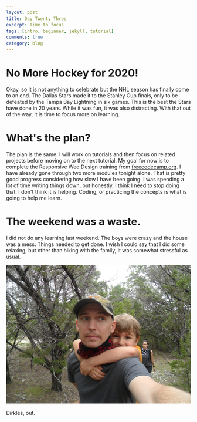 ```yaml
---
layout: post
title: Day Twenty Three
excerpt: Time to focus
tags: [intro, beginner, jekyll, tutorial]
comments: true
category: blog
---
```


# No More Hockey for 2020!

Okay, so it is not anything to celebrate but the NHL season has finally come to an end. The Dallas Stars made it to the Stanley Cup finals, only to be defeated by the Tampa Bay Lightning in six games. This is the best the Stars have done in 20 years. While it was fun, it was also distracting. With that out of the way, it is time to focus more on learning.

# What's the plan?

The plan is the same. I will work on tutorials and then focus on related projects before moving on to the next tutorial. My goal for now is to complete the Responsive Wed Design training from [freecodecamp.org](https://www.freecodecamp.org/learn/responsive-web-design). I have already gone through two more modules tonight alone. That is pretty good progress considering how slow I have been going. I was spending a lot of time writing things down, but honestly, I think I need to stop doing that. I don't think it is helping. Coding, or practicing the concepts is what is going to help me learn.

# The weekend was a waste.

I did not do any learning last weekend. The boys were crazy and the house was a mess. Things needed to get done. I wish I could say that I did some relaxing, but other than hiking with the family, it was somewhat stressful as usual.

![Hiking!](/images/me_oliver_hike.jpg)

Dirkles, out.
